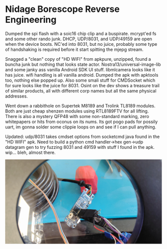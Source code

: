 Nidage Borescope Reverse Engineering
====================================

Dumped the spi flash with a soic16 chip clip and a buspirate. mcrypt'ed fs and some other rando junk. DHCP, UDP/8031, and UDP/49159 are open when the device boots. NC'ed into 8031, but no juice, probably some type of handshaking is required before it start spitting the mjepg stream. 

Snagged a "clean" copy of "HD WIFI" from apkpure, unzipped, found a buncha junk but nothing that looks state actor. Nostra13/universal-image-lib and some janky ass vanilla Android SDK UI stuff. libmlcamera looks like it has juice. wifi handling is all vanilla android. Dumped the apk with apktools too, nothing else popped up. Also some smali stuff for CMDSocket which for sure looks like the juice for 8031. Osint on the dev shows a treasure trail of similar products, all with different corp names but all the same physical addresses.

Went down a rabbithole on Supertek M8189 and Trolink TL8189 modules. Both are just cheap shenzen modules using RTL8189FTV for all lifting. There is also a mystery QFP48 with some non-standard marking, zero whitepapers or hits from oconus on its nums. Its got pogo pads for possily uart, im gonna solder some clippie loops on and see if I can pull anything.

Updated: udp/8031 takes cmdset options from socketcmd java found in the "HD WIFI" apk. Need to build a python cmd handler->hex gen->udp datagram gen to try fuzzing 8031 and 49159 with stuff I found in the apk. wip... bleh, almost there.

![chipclip](/images/nidage-dump.jpg?raw=true)
